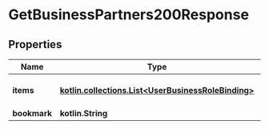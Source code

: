 
# GetBusinessPartners200Response

## Properties
| Name | Type | Description | Notes |
| ------------ | ------------- | ------------- | ------------- |
| **items** | [**kotlin.collections.List&lt;UserBusinessRoleBinding&gt;**](UserBusinessRoleBinding.md) | List of business partners. |  |
| **bookmark** | **kotlin.String** |  |  [optional] |



